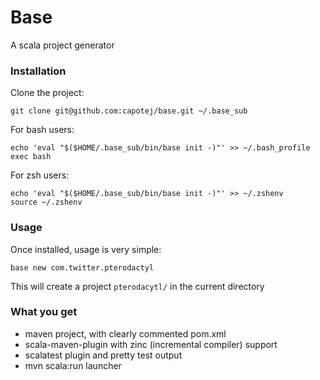 # Base

A scala project generator

### Installation

Clone the project:

    git clone git@github.com:capotej/base.git ~/.base_sub

For bash users:

    echo 'eval "$($HOME/.base_sub/bin/base init -)"' >> ~/.bash_profile
    exec bash

For zsh users:

    echo 'eval "$($HOME/.base_sub/bin/base init -)"' >> ~/.zshenv
    source ~/.zshenv


### Usage

Once installed, usage is very simple:

    base new com.twitter.pterodactyl

This will create a project ```pterodacytl/``` in the current directory


### What you get

* maven project, with clearly commented pom.xml
* scala-maven-plugin with zinc (incremental compiler) support
* scalatest plugin and pretty test output
* mvn scala:run launcher
